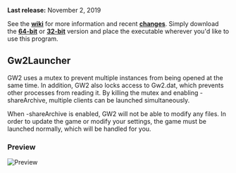 **Last release:** November 2, 2019

See the [**wiki**](https://github.com/Healix/Gw2Launcher/wiki) for more information and recent [**changes**](https://github.com/Healix/Gw2Launcher/wiki/Changes). Simply download the [**64-bit**](https://github.com/Healix/Gw2Launcher/raw/master/Gw2Launcher/bin64/Release/Gw2Launcher.exe) or [**32-bit**](https://github.com/Healix/Gw2Launcher/raw/master/Gw2Launcher/bin/Release/Gw2Launcher.exe) version and place the executable wherever you'd like to use this program.

## Gw2Launcher
GW2 uses a mutex to prevent multiple instances from being opened at the same time. In addition, GW2 also locks access to Gw2.dat, which prevents other processes from reading it. By killing the mutex and enabling -shareArchive, multiple clients can be launched simultaneously.

When -shareArchive is enabled, GW2 will not be able to modify any files. In order to update the game or modify your settings, the game must be launched normally, which will be handled for you.

### Preview
![Preview](https://github.com/Healix/Gw2Launcher/wiki/images/preview.jpg)
